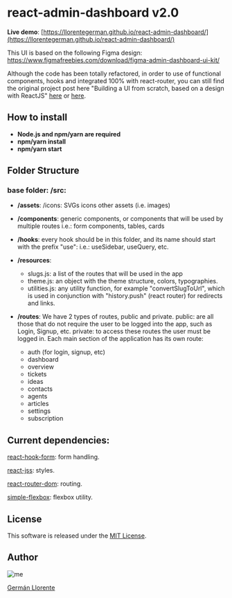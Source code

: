 # react-admin-dashboard v2.0

**Live demo**: [https://llorentegerman.github.io/react-admin-dashboard/](https://llorentegerman.github.io/react-admin-dashboard/)

This UI is based on the following Figma design:
https://www.figmafreebies.com/download/figma-admin-dashboard-ui-kit/

Although the code has been totally refactored, in order to use of functional components, hooks and integrated 100% with react-router, you can still find the original project post here "Building a UI from scratch, based on a design with ReactJS" [here](POST.md) or [here](https://dev.to/llorentegerman/building-a-ui-from-scratch-based-on-a-design-with-reactjs-3l1e).

## How to install

-   **Node.js and npm/yarn are required**
-   **npm/yarn install**
-   **npm/yarn start**

## Folder Structure

### base folder: /src:

-   **/assets**:
    /icons: SVGs icons
    other assets (i.e. images)

-   **/components**:
    generic components, or components that will be used by multiple routes
    i.e.: form components, tables, cards

-   **/hooks**:
    every hook should be in this folder, and its name should start with the prefix "use":
    i.e.: useSidebar, useQuery, etc.

-   **/resources**:

    -   slugs.js: a list of the routes that will be used in the app
    -   theme.js: an object with the theme structure, colors, typographies.
    -   utilities.js: any utility function, for example "convertSlugToUrl", which is used in conjunction with "history.push" (react router) for redirects and links.

-   **/routes**:
    We have 2 types of routes, public and private.
    public: are all those that do not require the user to be logged into the app, such as Login, Signup, etc.
    private: to access these routes the user must be logged in.
    Each main section of the application has its own route:
    -   auth (for login, signup, etc)
    -   dashboard
    -   overview
    -   tickets
    -   ideas
    -   contacts
    -   agents
    -   articles
    -   settings
    -   subscription

## Current dependencies:

[react-hook-form](https://www.npmjs.com/package/react-hook-form): form handling.

[react-jss](https://www.npmjs.com/package/react-jss): styles.

[react-router-dom](https://www.npmjs.com/package/react-router-dom): routing.

[simple-flexbox](https://www.npmjs.com/package/simple-flexbox): flexbox utility.

## License

This software is released under the [MIT License](https://github.com/llorentegerman/react-admin-dashboard/blob/master/LICENSE).

## Author

![me](https://avatars3.githubusercontent.com/u/21162888?s=100&v=4)

[Germán Llorente](https://github.com/llorentegerman)
